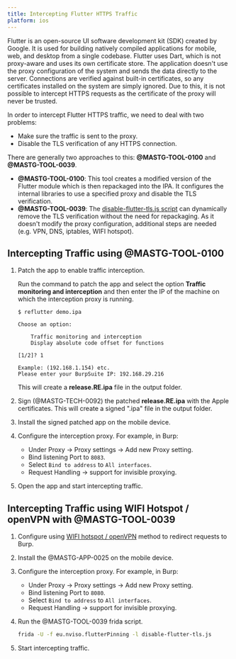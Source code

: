 ```yaml
---
title: Intercepting Flutter HTTPS Traffic
platform: ios
---
```


Flutter is an open-source UI software development kit (SDK) created by Google. It is used for building natively compiled applications for mobile, web, and desktop from a single codebase. Flutter uses Dart, which is not proxy-aware and uses its own certificate store. The application doesn't use the proxy configuration of the system and sends the data directly to the server. Connections are verified against built-in certificates, so any certificates installed on the system are simply ignored. Due to this, it is not possible to intercept HTTPS requests as the certificate of the proxy will never be trusted.

In order to intercept Flutter HTTPS traffic, we need to deal with two problems:

- Make sure the traffic is sent to the proxy.
- Disable the TLS verification of any HTTPS connection.

There are generally two approaches to this: **@MASTG-TOOL-0100** and **@MASTG-TOOL-0039**.

- **@MASTG-TOOL-0100**: This tool creates a modified version of the Flutter module which is then repackaged into the IPA. It configures the internal libraries to use a specified proxy and disable the TLS verification.
- **@MASTG-TOOL-0039**: The [disable-flutter-tls.js script](https://github.com/NVISOsecurity/disable-flutter-tls-verification) can dynamically remove the TLS verification without the need for repackaging. As it doesn't modify the proxy configuration, additional steps are needed (e.g. VPN, DNS, iptables, WIFI hotspot).

## Intercepting Traffic using @MASTG-TOOL-0100

1. Patch the app to enable traffic interception.

    Run the command to patch the app and select the option **Traffic monitoring and interception** and then enter the IP of the machine on which the interception proxy is running.

    ```plaintext
    $ reflutter demo.ipa

    Choose an option:

        Traffic monitoring and interception
        Display absolute code offset for functions

    [1/2]? 1

    Example: (192.168.1.154) etc.
    Please enter your BurpSuite IP: 192.168.29.216
    ```

    This will create a **release.RE.ipa** file in the output folder.

2. Sign (@MASTG-TECH-0092) the patched **release.RE.ipa** with the Apple certificates. This will create a signed ".ipa" file in the output folder.

3. Install the signed patched app on the mobile device.

4. Configure the interception proxy. For example, in Burp:

   - Under Proxy -> Proxy settings -> Add new Proxy setting.
   - Bind listening Port to `8083`.
   - Select `Bind to address` to `All interfaces`.
   - Request Handling -> support for invisible proxying.

5. Open the app and start intercepting traffic.

## Intercepting Traffic using WIFI Hotspot / openVPN with @MASTG-TOOL-0039

1. Configure using [WIFI hotspot / openVPN](https://blog.nviso.eu/2020/06/12/intercepting-flutter-traffic-on-ios/) method to redirect requests to Burp.

2. Install the @MASTG-APP-0025 on the mobile device.

3. Configure the interception proxy. For example, in Burp:

   - Under Proxy -> Proxy settings -> Add new Proxy setting.
   - Bind listening Port to `8080`.
   - Select `Bind to address` to `All interfaces`.
   - Request Handling -> support for invisible proxying.

4. Run the @MASTG-TOOL-0039 frida script.

    ```bash
    frida -U -f eu.nviso.flutterPinning -l disable-flutter-tls.js
    ```

5. Start intercepting traffic.
